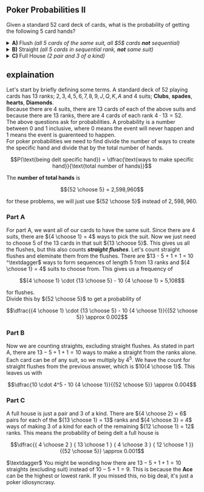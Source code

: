 ## Poker Probabilities II
Given a standard $52$ card deck of cards, what is the probability of getting the following $5$ card hands?
<details><summary><b>A) </b> Flush <em>(all 5 cards of the same suit, all $5$ cards <b>not</b> sequential)</em></summary></details>
<details><summary><b>B) </b> Straight <em>(all 5 cards in sequential rank, <b>not</b> same suit)</em></summary></details>
<details><summary><b>C) </b> Full House <em>(2 pair and 3 of a kind)</em></summary></details>

## explaination
Let's start by briefly defining some terms.  A standard deck of $52$ playing cards has $13$ ranks; $2, 3, 4, 5,6,7,8,9,J,Q,K,A$ and $4$ suits; **Clubs**, **spades**, **hearts**, **Diamonds**.  
Because there are $4$ suits, there are $13$ cards of each of the above suits and because there are $13$ ranks, there are $4$ cards of each rank $4 \cdot 13 = 52$.  
The above questions ask for probabilities.  A probability is a number between $0$ and $1$ inclusive, where $0$ means the event will never happen and $1$ means the event is guarenteed to happen.  
For poker probabilities we need to find divide the number of ways to create the specific hand and divide that by the total number of hands.
```math
P(\text{being delt specific hand}) = \dfrac{\text{ways to make specific hand}}{\text{total number of hands}}
```
The **number of total hands** is 
```math
{52 \choose 5} = 2,598,960
```
for these problems, we will just use ${52 \choose 5}$ instead of $2,598,960$.  
### Part A
For part A, we want all of our cards to have the same suit.  Since there are $4$ suits, there are ${4 \choose 1} = 4$ ways to pick the suit.  Now we just need to choose $5$ of the $13$ cards in that suit ${13 \choose 5}$.  This gives us all the flushes, but this also counts ***straight flushes***.  Let's count straight flushes and eleminate them from the flushes.  There are $13 - 5 + 1 + 1 = 10 ^\textdagger$ ways to form sequences of length $5$ from $13$ ranks and ${4 \choose 1} = 4$ suits to choose from.  This gives us a frequency of

```math
{4 \choose 1} \cdot {13 \choose 5} - 10 {4 \choose 1} = 5,108
```
for flushes.  
Divide this by ${52 \choose 5}$ to get a probability of
```math
\dfrac{{4 \choose 1} \cdot {13 \choose 5} - 10 {4 \choose 1}}{{52 \choose 5}} \approx 0.002
```
### Part B
Now we are counting straights, excluding straight flushes.  As stated in part A, there are $13 - 5 + 1 + 1 = 10$ ways to make a straight from the ranks alone.  Each card can be of any suit, so we multiply by $4^5$.  We have the count for straight flushes from the previous answer, which is $10{4 \choose 1}$.  This leaves us with
```math
\dfrac{10 \cdot 4^5 - 10 {4 \choose 1}}{{52 \choose 5}} \approx 0.004
```
### Part C
A full house is just a pair and $3$ of a kind.  There are ${4 \choose 2} = 6$ pairs for each of the ${13 \choose 1} = 13$ ranks and ${4 \choose 3} = 4$ ways of making $3$ of a kind for each of the remaining ${12 \choose 1} = 12$ ranks.  This means the probability of being delt a full house is
```math
\dfrac{{ 4 \choose 2 } { 13 \choose 1 } { 4 \choose 3 } { 12 \choose 1 }}{{52 \choose 5}} \approx 0.001
```
$\textdagger$ You might be wonding how there are $13 - 5 + 1 + 1 = 10$ straights (excluding suit) instead of $10 - 5 + 1 = 9$.  This is because the **Ace** can be the highest or lowest rank.  If you missed this, no big deal, it's just a poker idiosyncrasy.

